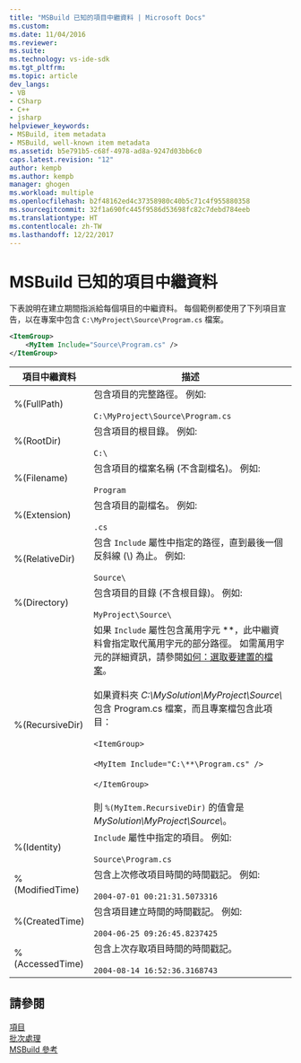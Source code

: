 ```yaml
---
title: "MSBuild 已知的項目中繼資料 | Microsoft Docs"
ms.custom: 
ms.date: 11/04/2016
ms.reviewer: 
ms.suite: 
ms.technology: vs-ide-sdk
ms.tgt_pltfrm: 
ms.topic: article
dev_langs:
- VB
- CSharp
- C++
- jsharp
helpviewer_keywords:
- MSBuild, item metadata
- MSBuild, well-known item metadata
ms.assetid: b5e791b5-c68f-4978-ad8a-9247d03bb6c0
caps.latest.revision: "12"
author: kempb
ms.author: kempb
manager: ghogen
ms.workload: multiple
ms.openlocfilehash: b2f48162ed4c37358980c40b5c71c4f955880358
ms.sourcegitcommit: 32f1a690fc445f9586d53698fc82c7debd784eeb
ms.translationtype: HT
ms.contentlocale: zh-TW
ms.lasthandoff: 12/22/2017
---
```

# <a name="msbuild-well-known-item-metadata"></a>MSBuild 已知的項目中繼資料
下表說明在建立期間指派給每個項目的中繼資料。 每個範例都使用了下列項目宣告，以在專案中包含 `C:\MyProject\Source\Program.cs` 檔案。  
  
```xml  
<ItemGroup>  
    <MyItem Include="Source\Program.cs" />  
</ItemGroup>  
```  
  
|項目中繼資料|描述|  
|-------------------|-----------------|  
|%(FullPath)|包含項目的完整路徑。 例如: <br /><br /> `C:\MyProject\Source\Program.cs`|  
|%(RootDir)|包含項目的根目錄。 例如: <br /><br /> `C:\`|  
|%(Filename)|包含項目的檔案名稱 (不含副檔名)。 例如: <br /><br /> `Program`|  
|%(Extension)|包含項目的副檔名。 例如: <br /><br /> `.cs`|  
|%(RelativeDir)|包含 `Include` 屬性中指定的路徑，直到最後一個反斜線 (\\) 為止。 例如: <br /><br /> `Source\`|  
|%(Directory)|包含項目的目錄 (不含根目錄)。 例如: <br /><br /> `MyProject\Source\`|  
|%(RecursiveDir)|如果 `Include` 屬性包含萬用字元 \*\*，此中繼資料會指定取代萬用字元的部分路徑。 如需萬用字元的詳細資訊，請參閱[如何：選取要建置的檔案](../msbuild/how-to-select-the-files-to-build.md)。<br /><br /> 如果資料夾 *C:\MySolution\MyProject\Source\\* 包含 Program.cs 檔案，而且專案檔包含此項目：<br /><br /> `<ItemGroup>`<br /><br /> `<MyItem Include="C:\**\Program.cs" />`<br /><br /> `</ItemGroup>`<br /><br /> 則 `%(MyItem.RecursiveDir)` 的值會是 *MySolution\MyProject\Source\\*。|  
|%(Identity)|`Include` 屬性中指定的項目。 例如: <br /><br /> `Source\Program.cs`|  
|%(ModifiedTime)|包含上次修改項目時間的時間戳記。 例如: <br /><br /> `2004-07-01 00:21:31.5073316`|  
|%(CreatedTime)|包含項目建立時間的時間戳記。 例如: <br /><br /> `2004-06-25 09:26:45.8237425`|  
|%(AccessedTime)|包含上次存取項目時間的時間戳記。<br /><br /> `2004-08-14 16:52:36.3168743`|  
  
## <a name="see-also"></a>請參閱  
 [項目](../msbuild/msbuild-items.md)   
 [批次處理](../msbuild/msbuild-batching.md)   
 [MSBuild 參考](../msbuild/msbuild-reference.md)